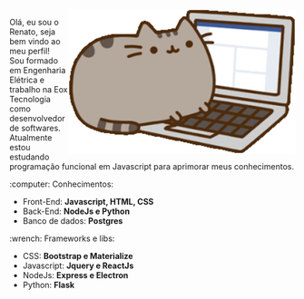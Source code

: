 <img src="https://github.com/renatogual/renatogual/blob/main/imagens/gifcapagato.gif" min-width="400px" max-width="400px" width="400px" align="right" alt="gif de capa">

<p align="left"> 
  Olá, eu sou o Renato, seja bem vindo ao meu perfil! <br>
  Sou formado em Engenharia Elétrica e trabalho na Eox Tecnologia como desenvolvedor de softwares. <br>
  Atualmente estou estudando programação funcional em Javascript para aprimorar meus conhecimentos.
</p>

<p align="left">
  :computer: Conhecimentos:
    <ul>
        <li> Front-End: <strong> Javascript, HTML, CSS </strong> </li>
        <li> Back-End: <strong> NodeJs e Python </strong> </li>
        <li> Banco de dados: <strong> Postgres </strong> </li>
    </ul>
</p>

<p align="left">
  :wrench: Frameworks e libs: 
    <ul>
        <li> CSS: <strong> Bootstrap e Materialize </strong> </li>
        <li> Javascript: <strong> Jquery e ReactJs </strong> </li>
        <li> NodeJs: <strong> Express e Electron </strong> </li>
        <li> Python: <strong> Flask </strong> </li>
</p>
